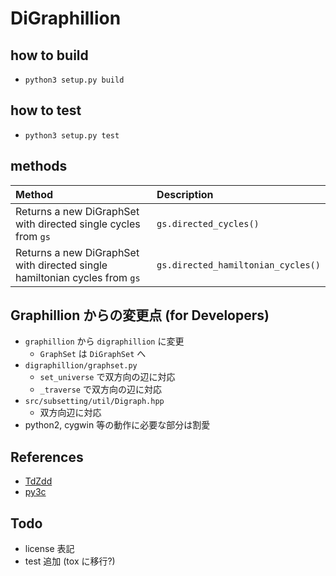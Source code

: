 # DiGraphillion

## how to build

- `python3 setup.py build`

## how to test

- `python3 setup.py test`

## methods

| Method                                                                     | Description                        |
| :------------------------------------------------------------------------- | :--------------------------------- |
| Returns a new DiGraphSet with directed single cycles from `gs`             | `gs.directed_cycles()`             |
| Returns a new DiGraphSet with directed single hamiltonian cycles from `gs` | `gs.directed_hamiltonian_cycles()` |

## Graphillion からの変更点 (for Developers)

- `graphillion` から `digraphillion` に変更
  - `GraphSet` は `DiGraphSet` へ
- `digraphillion/graphset.py`
  - `set_universe` で双方向の辺に対応
  - `_traverse` で双方向の辺に対応
- `src/subsetting/util/Digraph.hpp`
  - 双方向辺に対応
- python2, cygwin 等の動作に必要な部分は割愛

## References

- [TdZdd](https://github.com/kunisura/TdZdd)
- [py3c](https://github.com/encukou/py3c)

## Todo

- license 表記
- test 追加 (tox に移行?)
